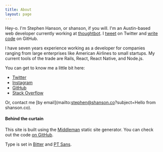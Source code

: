 ```yaml
---
title: About
layout: page
---
```


Hey-o. I'm Stephen Hanson, or shanson, if you will. I'm an Austin-based web developer currently working at [thoughtbot](https://thoughtbot.com). I [tweet](https://twitter.com/stephenhanson) on Twitter and [write code](https://github.com/stevehanson) on GitHub.

I have seven years experience working as a developer for companies ranging from large enterprises like American Airlines to small startups. My current tools of the trade are Rails, React, React Native, and Node.js.

You can get to know me a little bit here:

* [Twitter](https://twitter.com/stephenhanson)
* [Instagram](https://instagram.com/steve_hanson)
* [GitHub](https://github.com/stevehanson)
* [Stack Overflow](https://stackoverflow.com/users/680847/steve-hanson)

Or, contact me [by email](mailto:stephen@shanson.co?subject=Hello from shanson.co).

#### Behind the curtain

This site is built using the [Middleman](https://middlemanapp.com/) static site generator. You can check out the code [on GitHub](https://github.com/stevehanson/shanson-co).

Type is set in [Bitter](https://www.huertatipografica.com/fonts/bitter-ht) and [PT Sans](https://www.paratype.com/public/).
